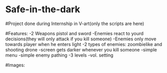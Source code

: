 # Safe-in-the-dark

#Project done during Internship in V-art(only the scripts  are here)

#Features:
-2 Weapons pistol and sword
-Enemies react to yourd decisions(they will only attack if you kill someone)
-Enemies only move towards player when he enters light
-2 types of enemies: zoombielike and shooting drone
-screen gets darker whenever you kill someone
-simple menu
-simple enemy pathing
-3 levels
-vol. setting

#Images:


